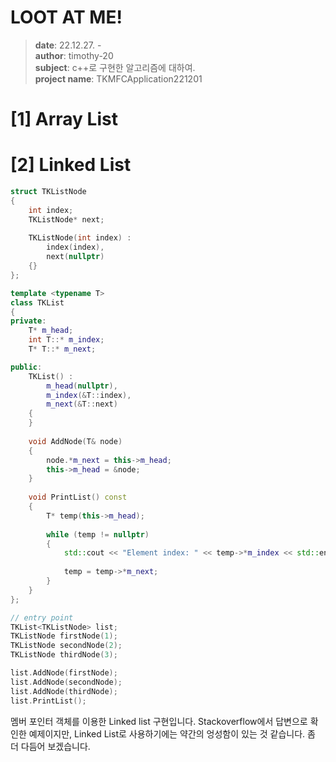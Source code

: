 # LOOT AT ME!

> **date**: 22.12.27. - <br>
> **author**: timothy-20 <br>
> **subject**: c++로 구현한 알고리즘에 대하여.<br>
> **project name**: TKMFCApplication221201

[1] Array List
===

[2] Linked List
===
```c++
struct TKListNode
{
    int index;
    TKListNode* next;
    
    TKListNode(int index) : 
        index(index),
        next(nullptr)
    {}
};

template <typename T>
class TKList
{
private:
    T* m_head;
    int T::* m_index;
    T* T::* m_next;

public:
    TKList() :
        m_head(nullptr),
        m_index(&T::index),
        m_next(&T::next)
    {
    }
    
    void AddNode(T& node)
    {
        node.*m_next = this->m_head;
        this->m_head = &node;
    }
    
    void PrintList() const
    {
        T* temp(this->m_head);
        
        while (temp != nullptr)
        {
            std::cout << "Element index: " << temp->*m_index << std::endl;
            
            temp = temp->*m_next;
        }
    }
};

// entry point
TKList<TKListNode> list;
TKListNode firstNode(1);
TKListNode secondNode(2);
TKListNode thirdNode(3);

list.AddNode(firstNode);
list.AddNode(secondNode);
list.AddNode(thirdNode);
list.PrintList();
```
멤버 포인터 객체를 이용한 Linked list 구현입니다. Stackoverflow에서 답변으로 확인한 예제이지만, Linked List로 사용하기에는
약간의 엉성함이 있는 것 같습니다. 좀 더 다듬어 보겠습니다.